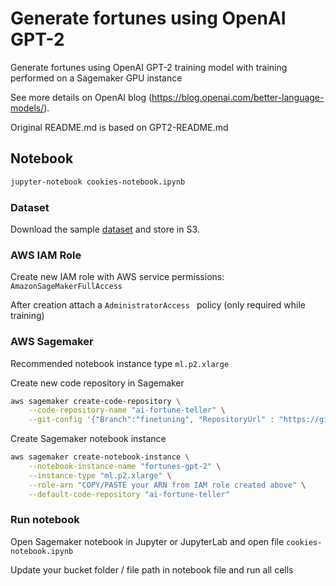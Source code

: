 # Generate fortunes using OpenAI GPT-2

Generate fortunes using OpenAI GPT-2 training model with training performed on a Sagemaker GPU instance

See more details on OpenAI blog (https://blog.openai.com/better-language-models/). 

Original README.md is based on GPT2-README.md

## Notebook

```bash
jupyter-notebook cookies-notebook.ipynb
```

### Dataset 

Download the sample [dataset](https://1drv.ms/u/s!Am_sjR_8EI6HaiSzSnUzVfJ2xvI?e=FzyA76) and store in S3. 

### AWS IAM Role 

Create new IAM role with AWS service permissions: ```AmazonSageMakerFullAccess ```

After creation attach a ```AdministratorAccess ``` policy (only required while training)

### AWS Sagemaker

Recommended notebook instance type ```ml.p2.xlarge ```

Create new code repository in Sagemaker

```bash
aws sagemaker create-code-repository \
    --code-repository-name "ai-fortune-teller" \
    --git-config '{"Branch":"finetuning", "RepositoryUrl" : "https://github.com/superintelligentcookies/fortunes-gpt-2" }'
```

Create Sagemaker notebook instance

```bash
aws sagemaker create-notebook-instance \
    --notebook-instance-name "fortunes-gpt-2" \
    --instance-type "ml.p2.xlarge" \
    --role-arn "COPY/PASTE your ARN from IAM role created above" \
    --default-code-repository "ai-fortune-teller"
```

### Run notebook

Open Sagemaker notebook in Jupyter or JupyterLab and open file ```cookies-notebook.ipynb```

Update your bucket folder / file path in notebook file and run all cells


